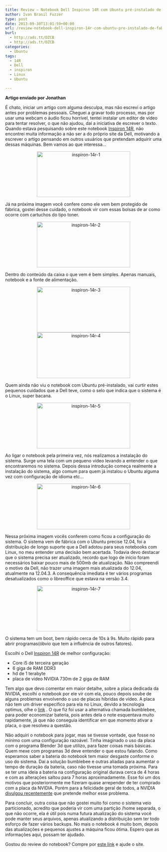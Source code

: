 ```yaml
---
title: Review – Notebook Dell Inspiron 14R com Ubuntu pré-instalado de fábrica
author: Ivan Brasil Fuzzer
type: post
date: 2013-09-30T13:01:59+00:00
url: /review-notebook-dell-inspiron-14r-com-ubuntu-pre-instalado-de-fabrica/
burl:
  - http://ads.tt/DZCB
  - http://ads.tt/DZCB
categories:
  - Ubuntu
tags:
  - 14R
  - Dell
  - inspiron
  - Linux
  - Ubuntu

---
```

**Artigo enviado por Jonathan** 

É chato, iniciar um artigo com alguma desculpa, mas não escrevi o artigo antes por problemas pessoais. Cheguei a gravar todo processo, mas por usar uma webcam o áudio ficou horrível, tentei instalar um editor de vídeo para tentar resolver, o que não ajudou, daí a iniciativa de escrever o texto. Quando estava pesquisando sobre este notebook [Inspiron 14R][1], não encontrei muita informação a não ser a do próprio site da Dell, motivando a escrever o artigo pensando em outros usuários que pretendam adquirir uma dessas máquinas. Bem vamos ao que interessa&#8230;

<p style="text-align: center;">
  <a href="http://www.ubuntero.com.br/wp-content/uploads/2013/09/inspiron-14r-1.png"><img class="alignnone size-medium wp-image-6074" alt="inspiron-14r-1" src="http://www.ubuntero.com.br/wp-content/uploads/2013/09/inspiron-14r-1-300x147.png" width="300" height="147" /></a>
</p>

Já na próxima imagem você confere como ele vem bem protegido de fábrica, gostei desse cuidado, o notebook vir com essas bolsas de ar como ocorre com cartuchos do tipo toner.

<p style="text-align: center;">
  <a href="http://www.ubuntero.com.br/wp-content/uploads/2013/09/inspiron-14r-2.png"><img class="alignnone size-medium wp-image-6075" alt="inspiron-14r-2" src="http://www.ubuntero.com.br/wp-content/uploads/2013/09/inspiron-14r-2-300x147.png" width="300" height="147" /></a>
</p>

Dentro do conteúdo da caixa o que vem é bem simples. Apenas manuais, notebook e a fonte de alimentação.

<p style="text-align: center;">
  <a href="http://www.ubuntero.com.br/wp-content/uploads/2013/09/inspiron-14r-3.png"><img class="alignnone size-medium wp-image-6076" alt="inspiron-14r-3" src="http://www.ubuntero.com.br/wp-content/uploads/2013/09/inspiron-14r-3-300x147.png" width="300" height="147" /></a> <a href="http://www.ubuntero.com.br/wp-content/uploads/2013/09/inspiron-14r-4.png"><img class="alignnone size-medium wp-image-6077" alt="inspiron-14r-4" src="http://www.ubuntero.com.br/wp-content/uploads/2013/09/inspiron-14r-4-300x147.png" width="300" height="147" /></a>
</p>

Quem ainda não viu o notebook com Ubuntu pré-instalado, vai curtir estes pequenos cuidados que a Dell teve, como o selo que indica que o sistema é o Linux, super bacana.

<p style="text-align: center;">
  <a href="http://www.ubuntero.com.br/wp-content/uploads/2013/09/inspiron-14r-5.png"><img class="alignnone size-medium wp-image-6078" alt="inspiron-14r-5" src="http://www.ubuntero.com.br/wp-content/uploads/2013/09/inspiron-14r-5-300x147.png" width="300" height="147" /></a>
</p>

Ao ligar o notebook pela primeira vez, nós realizamos a instalação do sistema. Surge uma tela com um pequeno vídeo levando a entender o que encontraremos no sistema. Depois dessa introdução começa realmente a instalação do sistema, algo comum para quem já instalou o Ubuntu alguma vez com configuração de idioma etc&#8230;

<p style="text-align: center;">
  <a href="http://www.ubuntero.com.br/wp-content/uploads/2013/09/inspiron-14r-6.png"><img class="alignnone size-medium wp-image-6079" alt="inspiron-14r-6" src="http://www.ubuntero.com.br/wp-content/uploads/2013/09/inspiron-14r-6-300x147.png" width="300" height="147" /></a>
</p>

Nessa próxima imagem vocês conferem como ficou a configuração do sistema. O sistema vem de fábrica com o Ubuntu precise 12.04, foi a distribuição de longo suporte que a Dell adotou para seus notebooks com Linux, no meu entender uma decisão bem acertada. Todavia devo destacar que o sistema precisa ser atualizado, recordo que logo de início foram necessários baixar pouco mais de 500mb de atualização. Não compreendi o motivo da Dell, não trazer uma imagem mais atualizada do 12.04, atualmente na 12.04.3. A consequência imediata é ter vários programas desatualizados como o libreoffice que estava na versão 3.4.

<p style="text-align: center;">
  <a href="http://www.ubuntero.com.br/wp-content/uploads/2013/09/inspiron-14r-7.png"><img class="alignnone size-medium wp-image-6080" alt="inspiron-14r-7" src="http://www.ubuntero.com.br/wp-content/uploads/2013/09/inspiron-14r-7-300x147.png" width="300" height="147" /></a>
</p>

O sistema tem um boot, bem rápido cerca de 10s à 9s. Muito rápido para abrir programas(óbvio que tem a influência de outros fatores).

Escolhi o Dell [Inspiron 14R][1] de melhor configuração:

  * Core i5 de terceira geração
  * 6 giga de RAM DDR3
  * hd de 1 terabyte
  * placa de video NVIDIA 730m de 2 giga de RAM

Tem algo que devo comentar em maior detalhe, sobre a placa dedicada da NVIDIA, escolhi o notebook por ele vir com ela, pouco depois soube de alguns problemas envolvendo o uso de placas híbridas de vídeo. A placa não tem um driver específico para ela no Linux, devido a tecnologia optimus, olhe o [link][2] . O que fiz foi usar a alternativa chamada bumblebee, para poder economizar bateria, pois antes dela o note esquentava muito rapidamente, já que não conseguia identificar em que momento ativar a placa, o que resolveu a questão.

Não adquiri o notebook para jogar, mas se tivesse vontade, que fosse no mínimo com uma configuração razoável. Tinha imaginado o uso da placa com o programa Blender 3d que utilizo, para fazer coisas mais básicas. Quem mexe com programas 3d deve entender o que estou falando. Como esperamos saber a bateria do notebook tem maior desgaste conforme o uso do sistema. Daí a solução bumblebee e outras aliadas para aumentar o tempo de duração da bateria, caso não tivesse uma tomada próxima. Para se ter uma ideia a bateria na configuração original durava cerca de 4 horas e com as alterações saltou para 7 horas aproximadamente. Esse foi um dos motivos que posteriormente me fizeram quase arrepender de ter comprado com a placa da NVIDIA. Porém para a felicidade geral de todos, a NVIDIA [divulgou recentemente][3] que pretende melhor esse problema.

Para concluir, outra coisa que não gostei muito foi como o sistema veio particionado, acredito que poderia vir com uma partição /home separada, o que não ocorre, ela é útil pois numa futura atualização do sistema você pode manter seus arquivos, apenas atualizando a distribuição sem ter todo esforço de fazer vários backups. No mais o notebook é muito bom, depois das atualizações e pequenos ajustes a máquina ficou ótima. Espero que as informações aqui, possam ter ajudado.

Gostou do review do notebook? Compre por [este link][1] e ajude o site.

 [1]: http://links.lomadee.com/ls/MXBpQjtjbk45MDBKXzsyNzU1NzE0NTswOzE3NjswOzQ7QlI7MztodHRwJTNBJTJGJTJGd3d3LmRlbGwuY29tJTJGYnIlMkZwJTJGaW5zcGlyb24tMTRyLTU0MjElMkZwZCUzRm9jJTNEaTE0cm1hcTUydWIlMjZtb2RlbF9pZCUzRGluc3Bpcm9uLTE0ci01NDIxOzA-.html
 [2]: http://tibyjeffersonx.blogspot.com.br/2013/08/instalando-e-configurando-steam.html
 [3]: http://br-linux.org/2013/01/meia-volta-nvidia-vai-colaborar-com-desenvolvedores-do-driver-open-source-e-disponibilizar-documentacao-de-suas-gpus.html